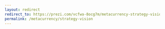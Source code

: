 ```yaml
---
layout: redirect
redirect_to: https://prezi.com/vcfwa-8ocg7m/metacurrency-strategy-vision/
permalink: /metacurrency/strategy-vision
---
```

